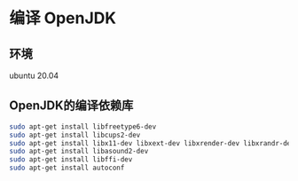 # 编译 OpenJDK
## 环境
ubuntu 20.04

## OpenJDK的编译依赖库
```bash
sudo apt-get install libfreetype6-dev
sudo apt-get install libcups2-dev
sudo apt-get install libx11-dev libxext-dev libxrender-dev libxrandr-dev libxtst-dev libxt-dev
sudo apt-get install libasound2-dev
sudo apt-get install libffi-dev
sudo apt-get install autoconf
```

